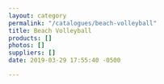 ```yaml
---
layout: category
permalink: "/catalogues/beach-volleyball"
title: Beach Volleyball
products: []
photos: []
suppliers: []
date: 2019-03-29 17:55:40 -0500

---
```

